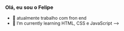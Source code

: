 ###  Olá, eu sou o Felipe
- 🔭  atualmente trabalho com fron end
- 🌱 I’m currently learning  HTML, CSS e JavaScript
-->
